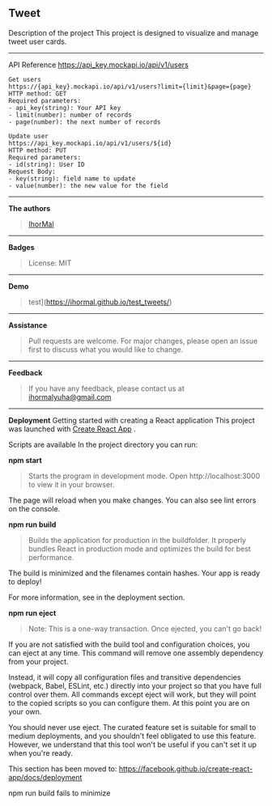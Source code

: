 Tweet
---
Description of the project
This project is designed to visualize and manage tweet user cards.

___
API Reference https://api_key.mockapi.io/api/v1/users

```
Get users
https://{api_key}.mockapi.io/api/v1/users?limit={limit}&page={page}
HTTP method: GET
Required parameters:
- api_key(string): Your API key
- limit(number): number of records
- page(number): the next number of records

Update user
https://api_key.mockapi.io/api/v1/users/${id}
HTTP method: PUT
Required parameters:
- id(string): User ID
Request Body:
- key(string): field name to update
- value(number): the new value for the field
```
___

**The authors**
>[IhorMal](https://github.com/IhorMal)
___

**Badges**
>License: MIT
___

**Demo**
>test](https://ihormal.github.io/test_tweets/)
___

**Assistance**
>Pull requests are welcome. For major changes, please open an issue first to discuss what you would like to change.
___

**Feedback**
> If you have any feedback, please contact us at ihormalyuha@gmail.com
___
**Deployment**
Getting started with creating a React application
This project was launched with [Create React App](https://github.com/facebook/create-react-app) .

Scripts are available
In the project directory you can run:

**npm start** 
>Starts the program in development mode.
Open http://localhost:3000 to view it in your browser.

The page will reload when you make changes.
You can also see lint errors on the console.

**npm run build**
>Builds the application for production in the buildfolder.
It properly bundles React in production mode and optimizes the build for best performance.

The build is minimized and the filenames contain hashes.
Your app is ready to deploy!

For more information, see in the deployment section.

**npm run eject**
>Note: This is a one-way transaction. Once ejected, you can't go back!

If you are not satisfied with the build tool and configuration choices, you can eject at any time. This command will remove one assembly dependency from your project.

Instead, it will copy all configuration files and transitive dependencies (webpack, Babel, ESLint, etc.) directly into your project so that you have full control over them. All commands except eject will work, but they will point to the copied scripts so you can configure them. At this point you are on your own.

You should never use eject. The curated feature set is suitable for small to medium deployments, and you shouldn't feel obligated to use this feature. However, we understand that this tool won't be useful if you can't set it up when you're ready.

This section has been moved to: https://facebook.github.io/create-react-app/docs/deployment

npm run build fails to minimize
